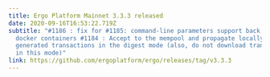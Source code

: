 ```yaml
---
title: Ergo Platform Mainnet 3.3.3 released
date: 2020-09-16T16:53:22.719Z
subtitle: "#1186 : fix for #1185: command-line parameters support back for
  docker containers #1184 : Accept to the mempool and propagate locally
  generated transactions in the digest mode (also, do not download transactions
  in this mode)"
link: https://github.com/ergoplatform/ergo/releases/tag/v3.3.3
---
```

